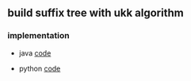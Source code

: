 ## build suffix tree with ukk algorithm

### implementation
- java  [code](https://github.com/Guuhua/SuffixTree/blob/main/suffixTree.java)
  
- python [code](https://github.com/Guuhua/SuffixTree/blob/main/suffixTree.py)
